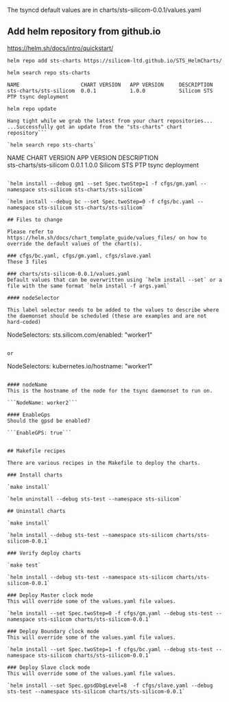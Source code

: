 The tsyncd default values are in charts/sts-silicom-0.0.1/values.yaml

## Add helm repository from github.io

https://helm.sh/docs/intro/quickstart/

`helm repo add sts-charts https://silicom-ltd.github.io/STS_HelmCharts/`

`helm search repo sts-charts`
```
NAME                    CHART VERSION   APP VERSION     DESCRIPTION
sts-charts/sts-silicom  0.0.1           1.0.0           Silicom STS PTP tsync deployment
```

`helm repo update`
```
Hang tight while we grab the latest from your chart repositories...
...Successfully got an update from the "sts-charts" chart repository```

`helm search repo sts-charts`
```
NAME                    CHART VERSION   APP VERSION     DESCRIPTION                     
sts-charts/sts-silicom  0.0.1           1.0.0           Silicom STS PTP tsync deployment
```

`helm install --debug gm1 --set Spec.twoStep=1 -f cfgs/gm.yaml --namespace sts-silicom sts-charts/sts-silicom`

`helm install --debug bc --set Spec.twoStep=0 -f cfgs/bc.yaml --namespace sts-silicom sts-charts/sts-silicom`

## Files to change

Please refer to https://helm.sh/docs/chart_template_guide/values_files/ on how to override the default values of the chart(s).

### cfgs/bc.yaml, cfgs/gm.yaml, cfgs/slave.yaml
These 3 files  

### charts/sts-silicom-0.0.1/values.yaml
Default values that can be overwritten using `helm install --set` or a file with the same format `helm install -f args.yaml`

#### nodeSelector

This label selector needs to be added to the values to describe where the daemonset should be scheduled (these are examples and are not hard-coded)

```
NodeSelectors:
  sts.silicom.com/enabled: "worker1"
```

or

```
NodeSelectors:
  kubernetes.io/hostname: "worker1"
```

#### nodeName
This is the hostname of the node for the tsync daemonset to run on.

```NodeName: worker2```

#### EnableGps
Should the gpsd be enabled?

```EnableGPS: true```


## Makefile recipes

There are various recipes in the Makefile to deploy the charts.

### Install charts

`make install`

`helm uninstall --debug sts-test --namespace sts-silicom`

## Uninstall charts

`make install`

`helm install --debug sts-test --namespace sts-silicom charts/sts-silicom-0.0.1`

### Verify deploy charts

`make test`

`helm install --debug sts-test --namespace sts-silicom charts/sts-silicom-0.0.1`

### Deploy Master clock mode
This will override some of the values.yaml file values.

`helm install --set Spec.twoStep=0 -f cfgs/gm.yaml --debug sts-test --namespace sts-silicom charts/sts-silicom-0.0.1`

### Deploy Boundary clock mode
This will override some of the values.yaml file values.

`helm install --set Spec.twoStep=1 -f cfgs/bc.yaml --debug sts-test --namespace sts-silicom charts/sts-silicom-0.0.1`

### Deploy Slave clock mode
This will override some of the values.yaml file values.

`helm install --set Spec.gpsdDbgLevel=8  -f cfgs/slave.yaml --debug sts-test --namespace sts-silicom charts/sts-silicom-0.0.1`
